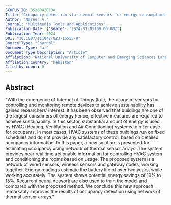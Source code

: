 ```yaml
---
SCOPUS_ID: 85160420130
Title: "Occupancy detection via thermal sensors for energy consumption reduction"
Author: "Naseer A."
Journal: "Multimedia Tools and Applications"
Publication Date: {'$date': '2024-01-01T00:00:00Z'}
Publication Year: 2024
DOI: "10.1007/s11042-023-15553-0"
Source Type: "Journal"
Document Type: "ar"
Document Type Description: "Article"
Affliation: "National University of Computer and Emerging Sciences Lahore"
Affliation Country: "Pakistan"
Cited by count: 0
---
```


## Abstract
"With the emergence of Internet of Things (IoT), the usage of sensors for controlling and monitoring remote devices to achieve sustainability has gained researchers’ interest. It has been observed that buildings are one of the largest consumers of energy hence, effective measures are required to achieve sustainability. In this sector, substantial amount of energy is used by HVAC (Heating, Ventilation and Air Conditioning) systems to offer ease for occupants. In most cases, HVAC systems of these buildings run on fixed schedules and do not provide any satisfactory control, based on detailed occupancy information. In this paper, a new solution is presented for estimating occupancy using network of thermal sensor arrays. The system provides near real time actionable information for controlling HVAC system and conditioning the rooms based on usage. The proposed system is a network of wired sensors, wireless sensors and gateway nodes, working together. Energy readings estimate the battery life of over two years, while working accurately. The system shows potential energy savings of 10% to 15%. Recurrent neural network are also used to train the model and compared with the proposed method. We conclude this new approach remarkably improves the results of occupancy detection using network of thermal sensor arrays."
